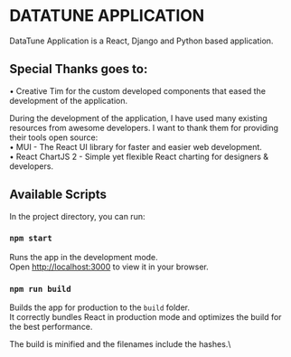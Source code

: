 # DATATUNE APPLICATION
DataTune Application is a React, Django and Python based application. 

## Special Thanks goes to: 
•	Creative Tim for the custom developed components that eased the development of the application.


During the development of the application, I have used many existing resources from awesome developers. I want to thank them for providing their tools open source:\
•	MUI - The React UI library for faster and easier web development.\
•	React ChartJS 2 - Simple yet flexible React charting for designers & developers.

## Available Scripts

In the project directory, you can run:

### `npm start`

Runs the app in the development mode.\
Open [http://localhost:3000](http://localhost:3000) to view it in your browser.

### `npm run build`

Builds the app for production to the `build` folder.\
It correctly bundles React in production mode and optimizes the build for the best performance.

The build is minified and the filenames include the hashes.\
